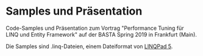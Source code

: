 # Samples und Präsentation

Code-Samples und Präsentation zum Vortrag "Performance Tuning für LINQ und Entity Framework" auf der BASTA Spring 2019 in Frankfurt (Main).

Die Samples sind .linq-Dateien, einem Dateiformat von [LINQPad 5].

[LINQPad 5]: https://www.linqpad.net/
